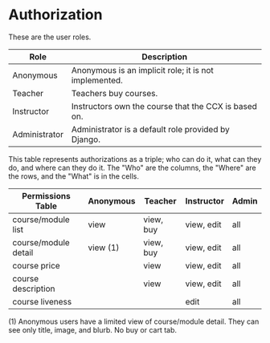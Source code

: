 # Authorization

These are the user roles.

| Role          | Description                                            |
|---------------|--------------------------------------------------------|
| Anonymous     | Anonymous is an implicit role; it is not implemented.  |
| Teacher       | Teachers buy courses.                                  |
| Instructor    | Instructors own the course that the CCX is based on.   |
| Administrator | Administrator is a default role provided by Django.    |


This table represents authorizations as a triple; 
who can do it, what can they do, and where can they do it. The
"Who" are the columns, the "Where" are the rows, and the "What"
is in the cells.

| Permissions Table    | Anonymous | Teacher   | Instructor | Admin |
|----------------------|-----------|-----------|------------|-------|
| course/module list   | view      | view, buy | view, edit | all   |
| course/module detail | view (1)  | view, buy | view, edit | all   |
| course price         |           | view      | view, edit | all   |
| course description   |           | view      | view, edit | all   |
| course liveness      |           |           | edit       | all   |

(1) Anonymous users have a limited view of course/module detail. They
can see only title, image, and blurb. No buy or cart tab.
